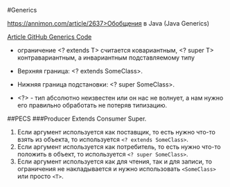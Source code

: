 #Generics

<a href>https://annimon.com/article/2637>Обобщения в Java (Java Generics)</a>

[Article GitHub Generics Code](https://github.com/annimon-tutorials/Java-Generics-Tutorial/tree/master/src/main/java/com/example/generics/step8)

* ограничение <? extends T> считается ковариантным, <? super T> контравариантным, а <T> инвариантным подставляемому типу

* Верхняя границa: <? extends SomeClass>.

* Нижняя граница подстановки: <? super SomeClass>.

* \<?> - тип абсолютно неизвестен или он нас не волнует, а нам нужно его правильно обработать не потеряв типизацию.  

##PECS
 ###Producer Extends Consumer Super.

1. Если аргумент используется как поставщик, то есть нужно что-то взять из объекта, то используется `<? extends SomeClass>`.  
2. Если аргумент используется как потребитель, то есть нужно что-то положить в объект, то используется `<? super SomeClass>`.  
1. Если аргумент используется как для чтения, так и для записи, то ограничения не накладывается и нужно использовать `<SomeClass>` или просто `<T>`.
